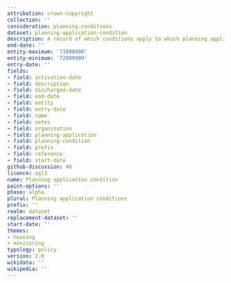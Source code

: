 ```yaml
---
attribution: crown-copyright
collection: ''
consideration: planning-conditions
dataset: planning-application-condition
description: A record of which conditions apply to which planning applications
end-date: ''
entity-maximum: '71000000'
entity-minimum: '72999999'
entry-date: ''
fields:
- field: activation-date
- field: description
- field: discharged-date
- field: end-date
- field: entity
- field: entry-date
- field: name
- field: notes
- field: organisation
- field: planning-application
- field: planning-condition
- field: prefix
- field: reference
- field: start-date
github-discussion: 40
licence: ogl3
name: Planning application condition
paint-options: ''
phase: alpha
plural: Planning application conditions
prefix: ''
realm: dataset
replacement-dataset: ''
start-date: ''
themes:
- housing
- monitoring
typology: policy
version: 2.0
wikidata: ''
wikipedia: ''
---
```

